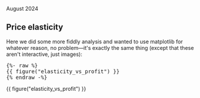 August 2024

## Price elasticity

Here we did some more fiddly analysis and wanted to use matplotlib for whatever reason,
no problem—it's exactly the same thing (except that these aren't interactive, just images):

<pre>
{%- raw %}
{{ figure("elasticity_vs_profit") }}
{% endraw -%}
</pre>

{{ figure("elasticity_vs_profit") }}
